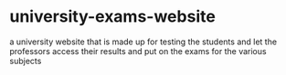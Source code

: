 # university-exams-website
a university website that is made up for testing the students and let the professors access their results and put on the exams for the various subjects
